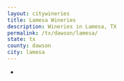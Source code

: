 ```yaml
---
layout: citywineries
title: Lamesa Wineries
description: Wineries in Lamesa, TX
permalink: /tx/dawson/lamesa/
state: tx
county: dawson
city: lamesa
---
```

-
